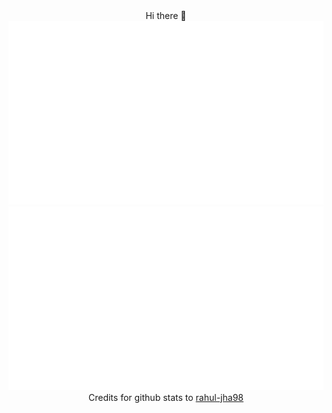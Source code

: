 <div width="100%" align="center">
Hi there 👋

<div width="100%" align="center">
<img src="https://github.com/enzoc17/github-stats-transparent/blob/output/generated/languages.svg"/>
<img src="https://github.com/enzoc17/github-stats-transparent/blob/output/generated/overview.svg"/>


<br>
Credits for github stats to <a href='https://github.com/rahul-jha98'>rahul-jha98</a>
</div>
<br>

  
  
  
  
  
  
  
  
<!--
**enzoc17/enzoc17** is a ✨ _special_ ✨ repository because its `README.md` (this file) appears on your GitHub profile.

Here are some ideas to get you started:

- 🔭 I’m currently working on ...
- 🌱 I’m currently learning ...
- 👯 I’m looking to collaborate on ...
- 🤔 I’m looking for help with ...
- 💬 Ask me about ...
- 📫 How to reach me: ...
- 😄 Pronouns: ...
- ⚡ Fun fact: ...
-->
